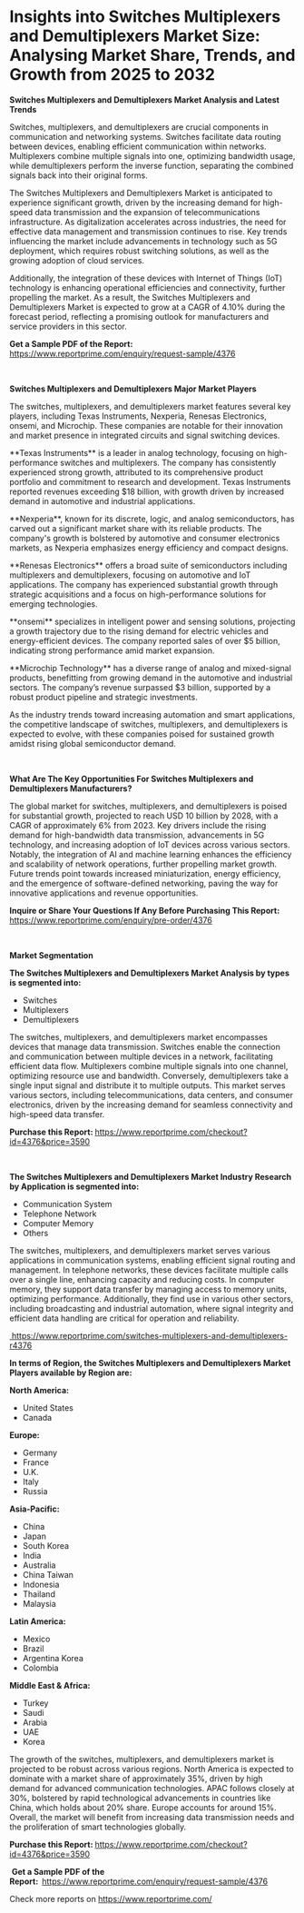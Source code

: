 <p><h1>Insights into Switches Multiplexers and Demultiplexers Market Size: Analysing Market Share, Trends, and Growth from 2025 to 2032</h1></p><p><strong>Switches Multiplexers and Demultiplexers Market Analysis and Latest Trends</strong></p>
<p><p>Switches, multiplexers, and demultiplexers are crucial components in communication and networking systems. Switches facilitate data routing between devices, enabling efficient communication within networks. Multiplexers combine multiple signals into one, optimizing bandwidth usage, while demultiplexers perform the inverse function, separating the combined signals back into their original forms. </p><p>The Switches Multiplexers and Demultiplexers Market is anticipated to experience significant growth, driven by the increasing demand for high-speed data transmission and the expansion of telecommunications infrastructure. As digitalization accelerates across industries, the need for effective data management and transmission continues to rise. Key trends influencing the market include advancements in technology such as 5G deployment, which requires robust switching solutions, as well as the growing adoption of cloud services.</p><p>Additionally, the integration of these devices with Internet of Things (IoT) technology is enhancing operational efficiencies and connectivity, further propelling the market. As a result, the Switches Multiplexers and Demultiplexers Market is expected to grow at a CAGR of 4.10% during the forecast period, reflecting a promising outlook for manufacturers and service providers in this sector.</p></p>
<p><strong>Get a Sample PDF of the Report:&nbsp;</strong> <a href="https://www.reportprime.com/enquiry/request-sample/4376?utm_campaign=3221&utm_medium=2&utm_source=Github&utm_content=ia&utm_term=19032025&utm_id=switches-multiplexers-and-demultiplexers">https://www.reportprime.com/enquiry/request-sample/4376</a></p>
<p>&nbsp;</p>
<p><strong>Switches Multiplexers and Demultiplexers Major Market Players</strong></p>
<p><p>The switches, multiplexers, and demultiplexers market features several key players, including Texas Instruments, Nexperia, Renesas Electronics, onsemi, and Microchip. These companies are notable for their innovation and market presence in integrated circuits and signal switching devices.</p><p>**Texas Instruments** is a leader in analog technology, focusing on high-performance switches and multiplexers. The company has consistently experienced strong growth, attributed to its comprehensive product portfolio and commitment to research and development. Texas Instruments reported revenues exceeding $18 billion, with growth driven by increased demand in automotive and industrial applications.</p><p>**Nexperia**, known for its discrete, logic, and analog semiconductors, has carved out a significant market share with its reliable products. The company's growth is bolstered by automotive and consumer electronics markets, as Nexperia emphasizes energy efficiency and compact designs.</p><p>**Renesas Electronics** offers a broad suite of semiconductors including multiplexers and demultiplexers, focusing on automotive and IoT applications. The company has experienced substantial growth through strategic acquisitions and a focus on high-performance solutions for emerging technologies.</p><p>**onsemi** specializes in intelligent power and sensing solutions, projecting a growth trajectory due to the rising demand for electric vehicles and energy-efficient devices. The company reported sales of over $5 billion, indicating strong performance amid market expansion.</p><p>**Microchip Technology** has a diverse range of analog and mixed-signal products, benefitting from growing demand in the automotive and industrial sectors. The company’s revenue surpassed $3 billion, supported by a robust product pipeline and strategic investments.</p><p>As the industry trends toward increasing automation and smart applications, the competitive landscape of switches, multiplexers, and demultiplexers is expected to evolve, with these companies poised for sustained growth amidst rising global semiconductor demand.</p></p>
<p>&nbsp;</p>
<p><strong>What Are The Key Opportunities For Switches Multiplexers and Demultiplexers Manufacturers?</strong></p>
<p><p>The global market for switches, multiplexers, and demultiplexers is poised for substantial growth, projected to reach USD 10 billion by 2028, with a CAGR of approximately 6% from 2023. Key drivers include the rising demand for high-bandwidth data transmission, advancements in 5G technology, and increasing adoption of IoT devices across various sectors. Notably, the integration of AI and machine learning enhances the efficiency and scalability of network operations, further propelling market growth. Future trends point towards increased miniaturization, energy efficiency, and the emergence of software-defined networking, paving the way for innovative applications and revenue opportunities.</p></p>
<p><strong>Inquire or Share Your Questions If Any Before Purchasing This Report:</strong> <a href="https://www.reportprime.com/enquiry/pre-order/4376?utm_campaign=3221&utm_medium=2&utm_source=Github&utm_content=ia&utm_term=19032025&utm_id=switches-multiplexers-and-demultiplexers">https://www.reportprime.com/enquiry/pre-order/4376</a></p>
<p>&nbsp;</p>
<p><strong>Market Segmentation</strong></p>
<p><strong>The Switches Multiplexers and Demultiplexers Market Analysis by types is segmented into:</strong></p>
<p><ul><li>Switches</li><li>Multiplexers</li><li>Demultiplexers</li></ul></p>
<p><p>The switches, multiplexers, and demultiplexers market encompasses devices that manage data transmission. Switches enable the connection and communication between multiple devices in a network, facilitating efficient data flow. Multiplexers combine multiple signals into one channel, optimizing resource use and bandwidth. Conversely, demultiplexers take a single input signal and distribute it to multiple outputs. This market serves various sectors, including telecommunications, data centers, and consumer electronics, driven by the increasing demand for seamless connectivity and high-speed data transfer.</p></p>
<p><strong>Purchase this Report:&nbsp;</strong><a href="https://www.reportprime.com/checkout?id=4376&price=3590&utm_campaign=3221&utm_medium=2&utm_source=Github&utm_content=ia&utm_term=19032025&utm_id=switches-multiplexers-and-demultiplexers">https://www.reportprime.com/checkout?id=4376&price=3590</a></p>
<p>&nbsp;</p>
<p><strong>The Switches Multiplexers and Demultiplexers Market Industry Research by Application is segmented into:</strong></p>
<p><ul><li>Communication System</li><li>Telephone Network</li><li>Computer Memory</li><li>Others</li></ul></p>
<p><p>The switches, multiplexers, and demultiplexers market serves various applications in communication systems, enabling efficient signal routing and management. In telephone networks, these devices facilitate multiple calls over a single line, enhancing capacity and reducing costs. In computer memory, they support data transfer by managing access to memory units, optimizing performance. Additionally, they find use in various other sectors, including broadcasting and industrial automation, where signal integrity and efficient data handling are critical for operation and reliability.</p></p>
<p><a href="https://www.reportprime.com/switches-multiplexers-and-demultiplexers-r4376?utm_campaign=3221&utm_medium=2&utm_source=Github&utm_content=ia&utm_term=19032025&utm_id=switches-multiplexers-and-demultiplexers">&nbsp;https://www.reportprime.com/switches-multiplexers-and-demultiplexers-r4376</a></p>
<p><strong>In terms of Region, the Switches Multiplexers and Demultiplexers Market Players available by Region are:</strong></p>
<p>
    <p> <strong> North America: </strong>
        <ul>
            <li>United States</li>
            <li>Canada</li>
        </ul>
        </p> 
    <p> <strong> Europe: </strong>
        <ul>
            <li>Germany</li>
            <li>France</li>
            <li>U.K.</li>
            <li>Italy</li>
            <li>Russia</li>
        </ul>
        </p> 
    <p> <strong> Asia-Pacific: </strong>
        <ul>
            <li>China</li>
            <li>Japan</li>
            <li>South Korea</li>
            <li>India</li>
            <li>Australia</li>
            <li>China Taiwan</li>
            <li>Indonesia</li>
            <li>Thailand</li>
            <li>Malaysia</li>
        </ul>
        </p> 
    <p> <strong> Latin America: </strong>
        <ul>
            <li>Mexico</li>
            <li>Brazil</li>
            <li>Argentina Korea</li>
            <li>Colombia</li>
        </ul>
        </p> 
    <p> <strong> Middle East & Africa: </strong>
        <ul>
            <li>Turkey</li>
            <li>Saudi</li>
            <li>Arabia</li>
            <li>UAE</li>
            <li>Korea</li>
        </ul>
    </p>
    </p>
<p><p>The growth of the switches, multiplexers, and demultiplexers market is projected to be robust across various regions. North America is expected to dominate with a market share of approximately 35%, driven by high demand for advanced communication technologies. APAC follows closely at 30%, bolstered by rapid technological advancements in countries like China, which holds about 20% share. Europe accounts for around 15%. Overall, the market will benefit from increasing data transmission needs and the proliferation of smart technologies globally.</p></p>
<p><strong>Purchase this Report: </strong><a href="https://www.reportprime.com/checkout?id=4376&price=3590&utm_campaign=3221&utm_medium=2&utm_source=Github&utm_content=ia&utm_term=19032025&utm_id=switches-multiplexers-and-demultiplexers">https://www.reportprime.com/checkout?id=4376&price=3590</a></p>
<p>&nbsp;<strong>Get a Sample PDF of the Report:&nbsp;&nbsp;</strong><a href="https://www.reportprime.com/enquiry/request-sample/4376?utm_campaign=3221&utm_medium=2&utm_source=Github&utm_content=ia&utm_term=19032025&utm_id=switches-multiplexers-and-demultiplexers">https://www.reportprime.com/enquiry/request-sample/4376</a></p>
<p><strong></strong></p>
<p>Check more reports on <a href="https://www.reportprime.com/?utm_campaign=3221&utm_medium=2&utm_source=Github&utm_content=ia&utm_term=19032025&utm_id=switches-multiplexers-and-demultiplexers">https://www.reportprime.com/</a></p>